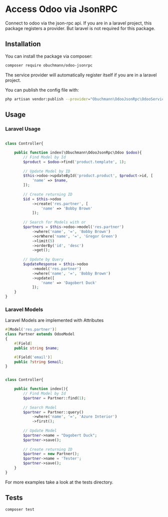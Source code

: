 # Access Odoo via JsonRPC

Connect to odoo via the json-rpc api. If you are in a laravel project, this package registers a provider. But laravel is not required for this package.

## Installation

You can install the package via composer:

```bash
composer require obuchmann/odoo-jsonrpc
```

The service provider will automatically register itself if you are in a laravel project.

You can publish the config file with:
```bash
php artisan vendor:publish --provider="Obuchmann\OdooJsonRpc\OdooServiceProvider" --tag="config"
```

## Usage

### Laravel Usage

```php

class Controller{

    public function index(\Obuchmann\OdooJsonRpc\Odoo $odoo){
        // Find Model by Id
        $product = $odoo->find('product.template', 1);
        
        // Update Model by ID
        $this->odoo->updateById('product.product', $product->id, [
            'name' => $name,
        ]);
        
        // Create returning ID
        $id = $this->odoo
            ->create('res.partner', [
                'name' => 'Bobby Brown'
            ]);
        
        // Search for Models with or
        $partners = $this->odoo->model('res.partner')
            ->where('name', '=', 'Bobby Brown')
            ->orWhere('name', '=', 'Gregor Green')
            ->limit(5)
            ->orderBy('id', 'desc')
            ->get();
        
        // Update by Query
        $updateResponse = $this->odoo
            ->model('res.partner')
            ->where('name', '=', 'Bobby Brown')
            ->update([
                'name' => 'Dagobert Duck'
            ]);
    }
}
```

### Laravel Models

Laravel Models are implemented with Attributes

```php
#[Model('res.partner')]
class Partner extends OdooModel
{
    #[Field]
    public string $name;

    #[Field('email')]
    public ?string $email;
}


class Controller{

    public function index(){
        // Find Model by Id
        $partner = Partner::find(1);
        
        // Search Model
        $partner = Partner::query()
            ->where('name', '=', 'Azure Interior')
            ->first();
        
        // Update Model
        $partner->name = "Dagobert Duck";
        $partner->save();
        
        // Create returning ID
        $partner = new Partner();
        $partner->name = 'Tester';
        $partner->save();               
    }
}
```


For more examples take a look at the tests directory.


## Tests

```bash
composer test
```